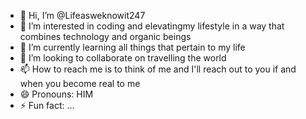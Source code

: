 - 👋 Hi, I’m @Lifeasweknowit247
- 👀 I’m interested in coding and elevatingmy lifestyle in a way that combines technology and organic beings
- 🌱 I’m currently learning all things that pertain to my life
- 💞️ I’m looking to collaborate on travelling the world
- 📫 How to reach me is to think of me and I'll reach out to you if and when you become real to me
- 😄 Pronouns: HIM
- ⚡ Fun fact: ...

<!---
Lifeasweknowit247/Lifeasweknowit247 is a ✨ special ✨ repository because its `README.md` (this file) appears on your GitHub profile.
You can click the Preview link to take a look at your changes.
--->
